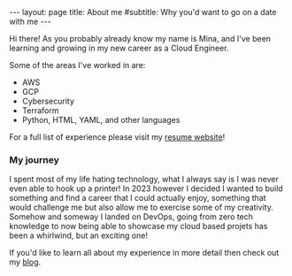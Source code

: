 <base target="_blank">
---
layout: page
title: About me
#subtitle: Why you'd want to go on a date with me
---

Hi there! As you probably already know my name is Mina, and I've been learning and growing in my new career as a Cloud Engineer. 

Some of the areas I've worked in are:

- AWS
- GCP
- Cybersecurity
- Terraform
- Python, HTML, YAML, and other languages

For a full list of experience please visit my [resume website](https://minabmiller.com/)!

### My journey

I spent most of my life hating technology, what I always say is I was never even able to hook up a printer! In 2023 however I decided I wanted to build something and find a career that I could actually enjoy, something that would challenge me but also allow me to exercise some of my creativity. Somehow and someway I landed on DevOps, going from zero tech knowledge to now being able to showcase my cloud based projets has been a whirlwind, but an exciting one! 

If you'd like to learn all about my experience in more detail then check out my [blog](https://dev.to/minab/from-barista-to-cloud-engineer-2eki).
